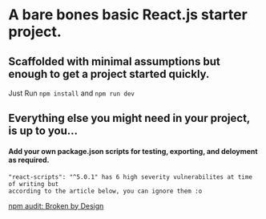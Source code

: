 # A bare bones basic React.js starter project.

## Scaffolded with minimal assumptions but enough to get a project started quickly.

Just Run `npm install` and `npm run dev`

## Everything else you might need in your project, is up to you...

#### Add your own package.json scripts for testing, exporting, and deloyment as required.

```
"react-scripts": "^5.0.1" has 6 high severity vulnerabilites at time of writing but
according to the article below, you can ignore them :o
```

[npm audit: Broken by Design](https://overreacted.io/npm-audit-broken-by-design/)

